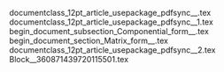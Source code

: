 documentclass_12pt_article_usepackage_pdfsync__.tex
documentclass_12pt_article_usepackage_pdfsync__1.tex
begin_document_subsection_Componential_form__.tex
begin_document_section_Matrix_form__.tex
documentclass_12pt_article_usepackage_pdfsync__2.tex
Block__360871439720115501.tex